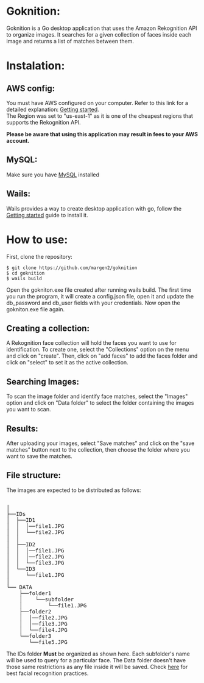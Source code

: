 # Goknition:

Goknition is a Go desktop application that uses the Amazon Rekognition API to organize images. It searches for a given collection of faces inside each image and returns a list of matches between them.
  
# Instalation:  

## AWS config:  

You must have AWS configured on your computer. Refer to this link for a detailed explanation: [Getting started](https://aws.amazon.com/getting-started/).  
The Region was set to "us-east-1" as it is one of the cheapest regions that supports the Rekognition API.  
  
**Please be aware that using this application may result in fees to your AWS account.**

## MySQL:
Make sure you have [MySQL](https://dev.mysql.com/downloads/installer/) installed

## Wails:
Wails provides a way to create desktop application with go, follow the [Getting started](https://wails.io/docs/gettingstarted/installation/) guide to install it.
 
 
# How to use:

First, clone the repository:

`$ git clone https://github.com/margen2/goknition`  
`$ cd goknition`  
`$ wails build`  

Open the gokniton.exe file created after running wails build. The first time you run the program, it will create a config.json file, open it and update the db_password and db_user fields with your credentials. Now open the gokniton.exe file again.


## Creating a collection: 
A Rekognition face collection will hold the faces you want to use for identification. To create one, select the "Collections" option on the menu and click on "create". Then, click on "add faces" to add the faces folder and click on "select" to set it as the active collection. 

## Searching Images:
To scan the image folder and identify face matches, select the "Images" option and click on "Data folder" to select the folder containing the images you want to scan. 

## Results:
After uploading your images, select "Save matches" and click on the "save matches" button next to the collection, then choose the folder where you want to save the matches.

## File structure:  

The images are expected to be distributed as follows:    

<pre>      
│
├──IDs                   
│  ├──ID1
│  │  │──file1.JPG
│  │  └──file2.JPG
│  │   
│  ├──ID2
│  │  │──file1.JPG
│  │  │──file2.JPG
│  │  └──file3.JPG
│  └──ID3
│     └──file1.JPG
│
└── DATA
    ├──folder1
    │    └──subfolder
    │        └──file1.JPG     
    ├──folder2
    │  │──file2.JPG
    │  │──file3.JPG
    │  └──file4.JPG
    └──folder3
       └──file5.JPG 
</pre>  
  
The IDs folder **Must** be organized as shown here. Each subfolder's name will be used to query for a particular face. The Data folder doesn't have those same restrictions as any file inside it will be saved. Check [here](https://docs.aws.amazon.com/rekognition/latest/dg/recommendations-facial-input-images.html) for best facial recognition practices.
